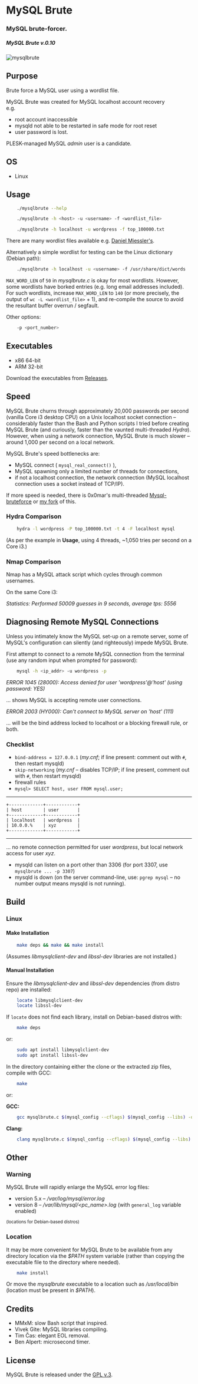 
# MySQL Brute

### MySQL brute-forcer.

##### MySQL Brute v.0.10


[1]: https://tinram.github.io/images/mysqlbrute.png
![mysqlbrute][1]


## Purpose

Brute force a MySQL user using a wordlist file.

MySQL Brute was created for MySQL localhost account recovery  
e.g.

+ root account inaccessible
+ mysqld not able to be restarted in safe mode for root reset
+ user password is lost.

PLESK-managed MySQL *admin* user is a candidate.


## OS

+ Linux


## Usage

```bash
    ./mysqlbrute --help

    ./mysqlbrute -h <host> -u <username> -f <wordlist_file>

    ./mysqlbrute -h localhost -u wordpress -f top_100000.txt
```

There are many wordlist files available e.g. [Daniel Miessler's](https://github.com/danielmiessler/SecLists/tree/master/Passwords).

Alternatively a simple wordlist for testing can be the Linux dictionary (Debian path):

```bash
    ./mysqlbrute -h localhost -u <username> -f /usr/share/dict/words
```

`MAX_WORD_LEN` of `50` in *mysqlbrute.c* is okay for most wordlists. However, some wordlists have borked entries (e.g. long email addresses included). For such wordlists, increase `MAX_WORD_LEN` to `140` (or more precisely, the output of `wc -L <wordlist_file>` + 1), and re-compile the source to avoid the resultant buffer overrun / segfault.

Other options:

```bash
    -p <port_number>
```

## Executables

+ x86 64-bit
+ ARM 32-bit

Download the executables from [Releases](https://github.com/Tinram/MySQL-Brute/releases/latest).


## Speed

MySQL Brute churns through approximately 20,000 passwords per second (vanilla Core i3 desktop CPU) on a Unix localhost socket connection &ndash; considerably faster than the Bash and Python scripts I tried before creating MySQL Brute (and curiously, faster than the vaunted multi-threaded *Hydra*). However, when using a network connection, MySQL Brute is much slower &ndash; around 1,000 per second on a local network.

MySQL Brute's speed bottlenecks are:

+ MySQL connect ( `mysql_real_connect()` ),
+ MySQL spawning only a limited number of threads for connections,
+ if not a localhost connection, the network connection (MySQL localhost connection uses a socket instead of TCP/IP).

If more speed is needed, there is 0x0mar's multi-threaded [Mysql-bruteforce](https://github.com/0x0mar/Mysql-bruteforce) or [my fork](https://github.com/Tinram/Mysql-bruteforce) of this.


### Hydra Comparison

```bash
    hydra -l wordpress -P top_100000.txt -t 4 -F localhost mysql
```

(As per the example in **Usage**, using 4 threads, ~1,050 tries per second on a Core i3.)

### Nmap Comparison

Nmap has a MySQL attack script which cycles through common usernames.

On the same Core i3:

*Statistics: Performed 50009 guesses in 9 seconds, average tps: 5556*


## Diagnosing Remote MySQL Connections

Unless you intimately know the MySQL set-up on a remote server, some of MySQL's configuration can silently (and righteously) impede MySQL Brute.

First attempt to connect to a remote MySQL connection from the terminal (use any random input when prompted for password):

```bash
    mysql -h <ip_addr> -u wordpress -p
```

*ERROR 1045 (28000): Access denied for user 'wordpress'@'host' (using password: YES)*

... shows MySQL is accepting remote user connections.

*ERROR 2003 (HY000): Can't connect to MySQL server on 'host' (111)*

... will be the bind address locked to localhost or a blocking firewall rule, or both.

### Checklist

+ `bind-address = 127.0.0.1` (*my.cnf*; if line present: comment out with `#`, then restart mysqld)
+ `skip-networking` (*my.cnf* &ndash; disables TCP/IP; if line present, comment out with `#`, then restart mysqld)
+ firewall rules
+ `mysql> SELECT host, user FROM mysql.user;`

---
    +-------------+------------+
    | host        | user       |
    +-------------+------------+
    | localhost   | wordpress  |
    | 10.0.0.%    | xyz        |
    +-------------+------------+
---
... no remote connection permitted for user *wordpress*, but local network access for user *xyz*.

+ mysqld can listen on a port other than 3306 (for port 3307, use `mysqlbrute ... -p 3307`)
+ mysqld is down (on the server command-line, use: `pgrep mysql` &ndash; no number output means mysqld is not running).


## Build

### Linux


#### Make Installation

```bash
    make deps && make && make install
```

(Assumes *libmysqlclient-dev* and *libssl-dev* libraries are not installed.)


#### Manual Installation

Ensure the *libmysqlclient-dev* and *libssl-dev* dependencies (from distro repo) are installed:

```bash
    locate libmysqlclient-dev
    locate libssl-dev
```

If `locate` does not find each library, install on Debian-based distros with:

```bash
    make deps
```

or:

```bash
    sudo apt install libmysqlclient-dev
    sudo apt install libssl-dev
```

In the directory containing either the clone or the extracted zip files, compile with GCC:

```bash
    make
```

or:

**GCC:**

```bash
    gcc mysqlbrute.c $(mysql_config --cflags) $(mysql_config --libs) -o mysqlbrute -Ofast -Wall -Wextra -Wuninitialized -Wunused -Werror -std=gnu99 -s
```

**Clang:**

```bash
    clang mysqlbrute.c $(mysql_config --cflags) $(mysql_config --libs) -o mysqlbrute -O3 -Wall -Wextra -Wuninitialized -Wunused -Werror -std=gnu99 -s
```


## Other

### Warning

MySQL Brute will rapidly enlarge the MySQL error log files:

+ version 5.x &ndash; */var/log/mysql/error.log*
+ version 8 &ndash; */var/lib/mysql/&lt;pc_name&gt;.log* (with `general_log` variable enabled)

<small>(locations for Debian-based distros)</small>

### Location

It may be more convenient for MySQL Brute to be available from any directory location via the *$PATH* system variable (rather than copying the executable file to the directory where needed).

```bash
    make install
```

Or move the *mysqlbrute* executable to a location such as */usr/local/bin* (location must be present in *$PATH*).


## Credits

+ MMxM: slow Bash script that inspired.
+ Vivek Gite: MySQL libraries compiling.
+ Tim Čas: elegant EOL removal.
+ Ben Alpert: microsecond timer.


## License

MySQL Brute is released under the [GPL v.3](https://www.gnu.org/licenses/gpl-3.0.html).
